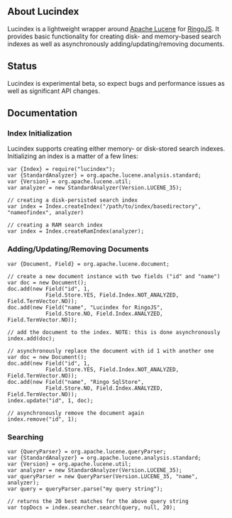 ## About Lucindex

Lucindex is a lightweight wrapper around [Apache Lucene] for [RingoJS]. It provides basic functionality for creating disk- and memory-based search indexes as well as asynchronously adding/updating/removing documents.

## Status

Lucindex is experimental beta, so expect bugs and performance issues as well as significant API changes.

## Documentation

### Index Initialization

Lucindex supports creating either memory- or disk-stored search indexes. Initializing an index is a matter of a few lines:

    var {Index} = require("lucindex");
    var {StandardAnalyzer} = org.apache.lucene.analysis.standard;
    var {Version} = org.apache.lucene.util;
    var analyzer = new StandardAnalyzer(Version.LUCENE_35);

    // creating a disk-persisted search index
    var index = Index.createIndex("/path/to/index/basedirectory", "nameofindex", analyzer)

    // creating a RAM search index
    var index = Index.createRamIndex(analyzer);

### Adding/Updating/Removing Documents

    var {Document, Field} = org.apache.lucene.document;

    // create a new document instance with two fields ("id" and "name")
    var doc = new Document();
    doc.add(new Field("id", 1,
                Field.Store.YES, Field.Index.NOT_ANALYZED, Field.TermVector.NO));
    doc.add(new Field("name", "Lucindex for RingoJS",
                Field.Store.NO, Field.Index.ANALYZED, Field.TermVector.NO));

    // add the document to the index. NOTE: this is done asynchronously
    index.add(doc);

    // asynchronously replace the document with id 1 with another one
    var doc = new Document();
    doc.add(new Field("id", 1,
                Field.Store.YES, Field.Index.NOT_ANALYZED, Field.TermVector.NO));
    doc.add(new Field("name", "Ringo SqlStore",
                Field.Store.NO, Field.Index.ANALYZED, Field.TermVector.NO));
    index.update("id", 1, doc);

    // asynchronously remove the document again
    index.remove("id", 1);

### Searching

    var {QueryParser} = org.apache.lucene.queryParser;
    var {StandardAnalyzer} = org.apache.lucene.analysis.standard;
    var {Version} = org.apache.lucene.util;
    var analyzer = new StandardAnalyzer(Version.LUCENE_35);
    var queryParser = new QueryParser(Version.LUCENE_35, "name", analyzer);
    var query = queryParser.parse("my query string");

    // returns the 20 best matches for the above query string
    var topDocs = index.searcher.search(query, null, 20);



 [Apache Lucene]: http://lucene.apache.org/java/
 [RingoJS]: http://github.com/ringo/ringojs/

